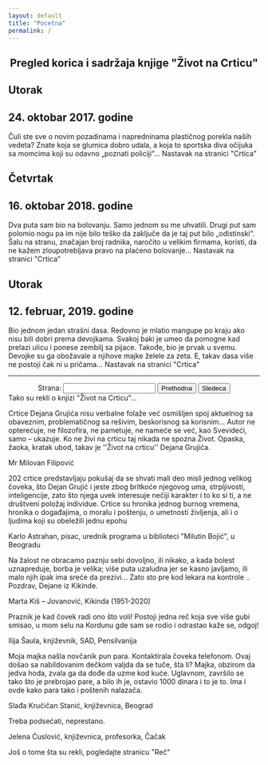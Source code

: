 ```yaml
---
layout: default
title: "Pocetna"
permalink: /
---
```


<div class="section">
    <div class="w-container">
        <div class="w-row" style="text-align: center;">
            <h2>Pregled korica i sadržaja knjige "Život na Crticu"</h2>
        </div>
        <div class="w-row">
            <div id="flipbook">
                    <div class="page" style="background-image:url({{"assets/img/korica_prva.png" | relative_path}})"></div>
                    <div class="page">
                        <h2>Utorak</h2>
                        <h2>24. oktobar 2017. godine</h2>
                        <p>Čuli ste  sve o novim pozadinama i napredninama plastičnog porekla naših vedeta? Znate koja se glumica dobro udala, a koja to sportska diva očijuka sa momcima koji su odavno „poznati policiji“... Nastavak na stranici "Crtica" </p>
                    </div>
                    <div class="page">
                        <h2>Četvrtak</h2>
                        <h2>16. oktobar 2018. godine</h2>
                        <p>Dva puta sam bio na bolovanju. Samo jednom su me uhvatili. Drugi put sam polomio nogu pa im nije bilo teško da zaključe da je taj put bilo „odistinski“. Šalu na stranu, značajan broj radnika, naročito u velikim firmama, koristi, da ne kažem zloupotrebljava pravo na plaćeno bolovanje... Nastavak na stranici "Crtica"</p>
                    </div>
                    <div class="page">
                        <h2>Utorak</h2>
                        <h2>12. februar, 2019. godine</h2>
                        <p>Bio jednom jedan strašni dasa. Redovno je mlatio mangupe po kraju ako nisu bili dobri prema devojkama. Svakoj baki je umeo da pomogne kad prelazi ulicu i ponese zembilj sa pijace. Takođe, bio je prvak u svemu. Devojke su ga obožavale a njihove majke želele za zeta. E, takav dasa više ne postoji čak ni u pričama... Nastavak na stranici "Crtica"</p>
                    </div>
                    <div class="page"></div>
                    <div class="page" style="background-image:url({{"assets/img/korica_poslednja.png" | relative_path}})"></div>
            </div>
        </div>
        <div class="w-row" style="text-align: center;">
            <hr/>
            Strana: <input type="number" id="pageFld" min=1/>
            <button id="prevBtn">Prethodna</button>
            <button id="nextBtn">Sledeca</button>
        </div>
    </div>
</div>

<div class="section lightgrey">
    <div class="w-container">
        <div class="small-title-wrapper">
            <div class="small-title">Tako su rekli o knjizi "Život na Crticu"...</div>
            <div class="horizontal-bar lightgrey"></div>
        </div>
        <div data-animation="slide" data-duration="500" data-infinite="1" class="testimonials-slider w-slider">
            <div class="w-slider-mask">
                <div class="testimonial-slide w-slide">
                    <p class="testimonial">Crtice Dejana Grujića nisu verbalne folaže već osmišljen spoj aktuelnog sa obaveznim, problematičnog sa rešivim, beskorisnog sa korisnim... Autor ne opterećuje, ne filozofira, ne pametuje, ne nameće se već, kao Svevideći, samo – ukazuje. Ko ne živi na crticu taj nikada ne spozna Život. Opaska, žaoka, kratak ubod, takav je ''Život na crticu'' Dejana Grujića.</p>
                    <div class="author">Mr Milovan Filipović</div>
                </div>
                <div class="testimonial-slide w-slide">
                    <p class="testimonial">202 crtice predstavljaju pokušaj da se shvati mali deo misli jednog velikog čoveka, što Dejan Grujić i jeste zbog britkoće njegovog uma, strpljivosti, inteligencije, zato što njega uvek interesuje nečiji karakter i to ko si ti, a ne društveni položaj individue. Crtice su hronika jednog burnog vremena, hronika o događajima, o moralu i poštenju, o umetnosti življenja, ali i o ljudima koji su obeležili jednu epohu</p>
                    <div class="author">Karlo Astrahan, pisac, urednik programa u biblioteci "Milutin Bojić", u Beogradu</div>
                </div>
                <div class="testimonial-slide w-slide">
                    <p class="testimonial">Na žalost ne obracamo paznju sebi dovoljno, ili nikako, a kada bolest
                    uznapreduje, borba je velika; više puta uzaludna jer se kasno javljamo, ili malo njih ipak ima sreće da prezivi... Zato sto pre kod lekara na kontrole .. Pozdrav, Dejane iz Kikinde.</p>
                    <div class="author">Marta Kiš – Jovanović, Kikinda (1951-2020)</div>
                </div>
                <div class="testimonial-slide w-slide">
                    <p class="testimonial">Praznik je kad čovek radi ono što voli! Postoji jedna reč koja sve više gubi smisao, u mom selu na Kordunu gde sam se rodio i odrastao kaže se, odgoj!</p>
                    <div class="author">Ilija Šaula, književnik, SAD, Pensilvanija</div>
                </div>
                <div class="testimonial-slide w-slide">
                    <p class="testimonial">Moja majka našla novčanik pun para. Kontaktirala čoveka telefonom. Ovaj došao sa nabildovanim dečkom valjda da se tuče, šta li? Majka, obzirom da jedva hoda, zvala ga da dođe da uzme kod kuće. Uglavnom, završilo se tako što je prebrojao pare, a bilo ih je, ostavio 1000 dinara i to je to. Ima i ovde kako para tako i poštenih nalazača.</p>
                    <div class="author">Slađa Kručičan Stanić, književnica, Beograd</div>
                </div>
                <div class="testimonial-slide w-slide">
                    <p class="testimonial">Treba podsećati, neprestano.</p>
                    <div class="author">Jelena Ćuslović, književnica, profesorka, Čačak</div>
                </div>
                <div class="testimonial-slide w-slide">
                    <p class="testimonial">Još o tome šta su rekli, pogledajte stranicu "Reč"</p>
                </div>
            </div>
            <div class="left-arrow w-slider-arrow-left">
                <div class="w-icon-slider-left"></div>
            </div>
            <div class="right-arrow w-slider-arrow-right">
                <div class="w-icon-slider-right"></div>
            </div>
        </div>
    </div>
</div>

<script src="{{ "/assets/js/jquery-3.5.1.slim.min.js" | relative_url }}"></script>
<script type="text/javascript" src="{{ "assets/js/turn.min.js" | relative_url }}"></script>

<script>
  $("#flipbook").turn({
    width: 580,
    height: 400,
    autoCenter: true
    });
    
    $("#pageFld").val($("#flipbook").turn("page"));
    
    $("#flipbook").bind("turned", function(event, page, view) {
    $("#pageFld").val(page);
    });
    
    $("#pageFld").change(function() {
    $("#flipbook").turn("page", $(this).val());
    });
    
    $("#prevBtn").click(function() {
    $("#flipbook").turn("previous");
    });
    
    $("#nextBtn").click(function() {
    $("#flipbook").turn("next");
    });
  </script>